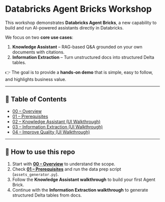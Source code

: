 # Databricks Agent Bricks Workshop

This workshop demonstrates **Databricks Agent Bricks**, a new capability to build and run AI-powered assistants directly in Databricks.

We focus on two **core use cases**:
1. **Knowledge Assistant** – RAG-based Q&A grounded on your own documents with citations.  
2. **Information Extraction** – Turn unstructured docs into structured Delta tables.  

👉 The goal is to provide a **hands-on demo** that is simple, easy to follow, and highlights business value.

---

## 📑 Table of Contents

- [00 – Overview](./00-overview.md)  
- [01 – Prerequisites](./01-prerequisites.md)  
- [02 – Knowledge Assistant (UI Walkthrough)](./02-knowledge-assistant-ui-walkthrough.md)  
- [03 – Information Extraction (UI Walkthrough)](./03-information-extraction-ui-walkthrough.md)
- [04 – Improve Quality (UI Walkthrough)](./04-improve-quality.md)  

---

## 🚀 How to use this repo
1. Start with **[00 – Overview](./00-overview.md)** to understand the scope.  
2. Check **[01 – Prerequisites](./01-prerequisites.md)** and run the data prep script (`assets_generator.py`).  
3. Follow the **Knowledge Assistant walkthrough** to build your first Agent Brick.  
4. Continue with the **Information Extraction walkthrough** to generate structured Delta tables from docs.  
